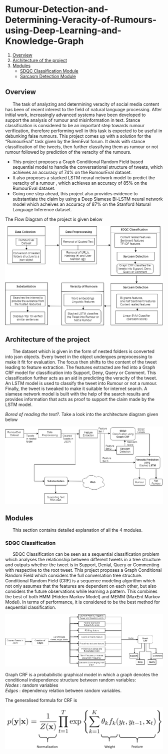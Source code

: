 

[flowDiagram]: ./Images/FlowDiagram.png "Flow Diagram"
[architectureDiagram]: ./Images/Arch_v3.png "Architecture Diagram"
[sdqcModule]: ./Images/SDQC_Arch_v3.png "SDQC Module"
[crfFormula]: ./Images/CRF_Formula.png "CRF Formula"

# Rumour-Detection-and-Determining-Veracity-of-Rumours-using-Deep-Learning-and-Knowledge-Graph #

1. [Overview](#overview)
2. [Architecture of the project](#architecture)
3. [Modules](#modules)
    - [SDQC Classification Module](#sdqc)
    - [Sarcasm Detection Module](#sarcasm)


## Overview <a name="overview"></a>

&nbsp; &nbsp; &nbsp; The task of analyzing and determining veracity of social media content has been of recent interest to the field of natural language processing. After initial work, increasingly advanced systems have been developed to support the analysis of rumour and misinformation in text. Stance classification is considered to be an important step towards rumour verification, therefore performing well in this task is expected to be useful in debunking false rumours. This project comes up with a solution for the “RumourEval” task given by the SemEval forum. It deals with stance classification of the tweets, then further classifying them as rumour or not rumour followed by prediction of the veracity of the rumours. 
- This project proposes a Graph Conditional Random Field based sequential model to handle the conversational structure of tweets, which achieves an accuracy of 74% on the RumourEval dataset. 
- It also proposes a stacked LSTM neural network model to predict the veracity of a rumour , which achieves an accuracy of 85% on the RumourEval dataset. 
- Going one step ahead, this project also provides evidence to substantiate the claim by using a Deep Siamese Bi-LSTM neural network model which acheives an accuracy of 87% on the Stanford Natural Language Inference dataset.     


The Flow Diagram of the project is given below     
     
![Flow Diagram][flowDiagram]     

## Architecture of the project <a name="architecture"></a>

&nbsp; &nbsp; &nbsp; The dataset which is given in the form of nested folders is converted into json objects. Every tweet in the object undergoes preprocessing to make it fit for evaluation. The focus then shifts to the content of the tweet leading to feature extraction. The features extracted are fed into a Graph CRF model for classification into Support, Deny, Query or Comment. This classification further acts as an aid in predicting the veracity of the tweet. An LSTM model is used to classify the tweet into Rumour or not a rumour. Finally, the tweet is tweaked to make it suitable for internet search. A siamese network model is built with the help of the search results and provides information that acts as proof to support the claim made by the LSTM model.     

*Bored of reading the text?.* Take a look into the architecture diagram given below
     
![Architecture Diagram][architectureDiagram]

## Modules <a name="modules"></a>

&nbsp; &nbsp; &nbsp; This section contains detailed explanation of all the 4 modules.    


   ### SDQC Classification <a name="sdqc"></a>

&nbsp; &nbsp; &nbsp; SDQC Classification can be seen as a sequential classification problem which analyses the relationship between different tweets in a tree structure and outputs whether the tweet is in Support, Denial, Query or Commenting with respective to the root tweet. This project proposes a Graph Conditional Random Field which considers the full conversation tree structure. Conditional Random Field (CRF) is a sequence modeling algorithm which not only assumes that the features are dependent on each other, but also considers the future observations while learning a pattern. This combines the best of both HMM (Hidden Markov Model) and MEMM (MaxEnt Markov Model). In terms of performance, it is considered to be the best method for sequential classification.     


![SDQC Module][sdqcModule]

Graph CRF is a probabilistic graphical model in which a graph denotes the conditional independence structure between random variables:      
*Nodes* : random variables     
*Edges* : dependency relation between random variables.     

The generalised formula for CRF is     

![CRF Formula][crfFormula]
